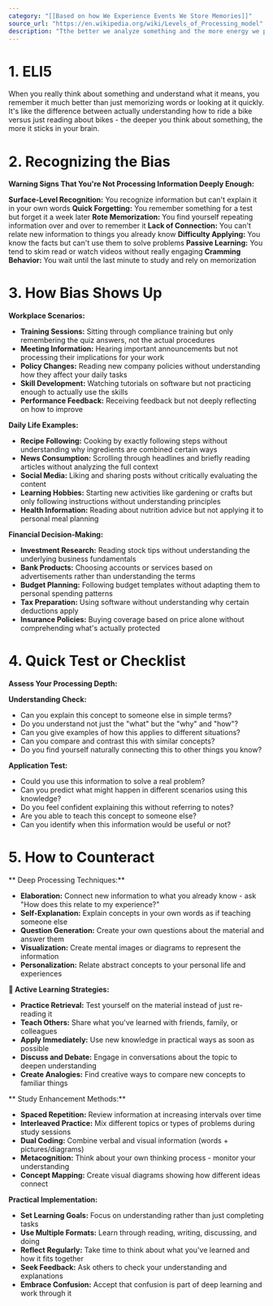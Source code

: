 ```yaml
---
category: "[[Based on how We Experience Events We Store Memories]]"
source_url: "https://en.wikipedia.org/wiki/Levels_of_Processing_model"
description: "Tthe better we analyze something and the more energy we put into the information the better we remember it."
---
```


# 1. ELI5

When you really think about something and understand what it means, you remember it much better than just memorizing words or looking at it quickly. It's like the difference between actually understanding how to ride a bike versus just reading about bikes - the deeper you think about something, the more it sticks in your brain.

# 2. Recognizing the Bias

**Warning Signs That You're Not Processing Information Deeply Enough:**

**Surface-Level Recognition:** You recognize information but can't explain it in your own words
**Quick Forgetting:** You remember something for a test but forget it a week later
**Rote Memorization:** You find yourself repeating information over and over to remember it
**Lack of Connection:** You can't relate new information to things you already know
**Difficulty Applying:** You know the facts but can't use them to solve problems
**Passive Learning:** You tend to skim read or watch videos without really engaging
**Cramming Behavior:** You wait until the last minute to study and rely on memorization

# 3. How Bias Shows Up

**Workplace Scenarios:**
- **Training Sessions:** Sitting through compliance training but only remembering the quiz answers, not the actual procedures
- **Meeting Information:** Hearing important announcements but not processing their implications for your work
- **Policy Changes:** Reading new company policies without understanding how they affect your daily tasks
- **Skill Development:** Watching tutorials on software but not practicing enough to actually use the skills
- **Performance Feedback:** Receiving feedback but not deeply reflecting on how to improve

**Daily Life Examples:**
- **Recipe Following:** Cooking by exactly following steps without understanding why ingredients are combined certain ways
- **News Consumption:** Scrolling through headlines and briefly reading articles without analyzing the full context
- **Social Media:** Liking and sharing posts without critically evaluating the content
- **Learning Hobbies:** Starting new activities like gardening or crafts but only following instructions without understanding principles
- **Health Information:** Reading about nutrition advice but not applying it to personal meal planning

**Financial Decision-Making:**
- **Investment Research:** Reading stock tips without understanding the underlying business fundamentals
- **Bank Products:** Choosing accounts or services based on advertisements rather than understanding the terms
- **Budget Planning:** Following budget templates without adapting them to personal spending patterns
- **Tax Preparation:** Using software without understanding why certain deductions apply
- **Insurance Policies:** Buying coverage based on price alone without comprehending what's actually protected

# 4. Quick Test or Checklist

**Assess Your Processing Depth:**

**Understanding Check:**
- Can you explain this concept to someone else in simple terms?
- Do you understand not just the "what" but the "why" and "how"?
- Can you give examples of how this applies to different situations?
- Can you compare and contrast this with similar concepts?
- Do you find yourself naturally connecting this to other things you know?

**Application Test:**
- Could you use this information to solve a real problem?
- Can you predict what might happen in different scenarios using this knowledge?
- Do you feel confident explaining this without referring to notes?
- Are you able to teach this concept to someone else?
- Can you identify when this information would be useful or not?

# 5. How to Counteract

** Deep Processing Techniques:**
- **Elaboration:** Connect new information to what you already know - ask "How does this relate to my experience?"
- **Self-Explanation:** Explain concepts in your own words as if teaching someone else
- **Question Generation:** Create your own questions about the material and answer them
- **Visualization:** Create mental images or diagrams to represent the information
- **Personalization:** Relate abstract concepts to your personal life and experiences

**📝 Active Learning Strategies:**
- **Practice Retrieval:** Test yourself on the material instead of just re-reading it
- **Teach Others:** Share what you've learned with friends, family, or colleagues
- **Apply Immediately:** Use new knowledge in practical ways as soon as possible
- **Discuss and Debate:** Engage in conversations about the topic to deepen understanding
- **Create Analogies:** Find creative ways to compare new concepts to familiar things

** Study Enhancement Methods:**
- **Spaced Repetition:** Review information at increasing intervals over time
- **Interleaved Practice:** Mix different topics or types of problems during study sessions
- **Dual Coding:** Combine verbal and visual information (words + pictures/diagrams)
- **Metacognition:** Think about your own thinking process - monitor your understanding
- **Concept Mapping:** Create visual diagrams showing how different ideas connect

**Practical Implementation:**
- **Set Learning Goals:** Focus on understanding rather than just completing tasks
- **Use Multiple Formats:** Learn through reading, writing, discussing, and doing
- **Reflect Regularly:** Take time to think about what you've learned and how it fits together
- **Seek Feedback:** Ask others to check your understanding and explanations
- **Embrace Confusion:** Accept that confusion is part of deep learning and work through it

